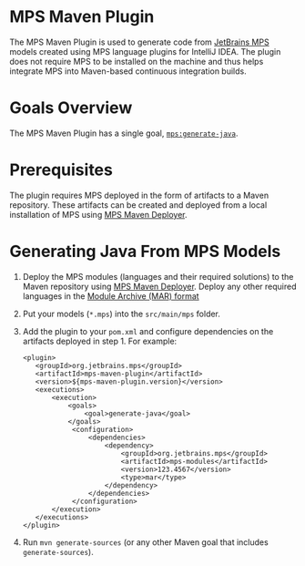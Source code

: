 # MPS Maven Plugin
The MPS Maven Plugin is used to generate code from [JetBrains MPS](http://www.jetbrains.com/mps/) models created using
MPS language plugins for IntelliJ IDEA. The plugin does not require MPS to be installed on the machine and thus helps
integrate MPS into Maven-based continuous integration builds.

# Goals Overview
The MPS Maven Plugin has a single goal, [`mps:generate-java`](generate-java-mojo.html).

# Prerequisites
The plugin requires MPS deployed in the form of artifacts to a Maven repository. These artifacts can be created and
deployed from a local installation of MPS using [MPS Maven Deployer](https://github.com/JetBrains/mps-maven-deployer).

# Generating Java From MPS Models
1. Deploy the MPS modules (languages and their required solutions) to the Maven repository using
   [MPS Maven Deployer](https://github.com/JetBrains/mps-maven-deployer). Deploy any other required languages in the
   [Module Archive (MAR) format](module-archive-format.html)
2. Put your models (`*.mps`) into the `src/main/mps` folder.
3. Add the plugin to your `pom.xml` and configure dependencies on the artifacts deployed in step 1. For example:

    ```
    <plugin>
       <groupId>org.jetbrains.mps</groupId>
       <artifactId>mps-maven-plugin</artifactId>
       <version>${mps-maven-plugin.version}</version>
       <executions>
           <execution>
               <goals>
                   <goal>generate-java</goal>
               </goals>
                <configuration>
                    <dependencies>
                        <dependency>
                            <groupId>org.jetbrains.mps</groupId>
                            <artifactId>mps-modules</artifactId>
                            <version>123.4567</version>
                            <type>mar</type>
                        </dependency>
                    </dependencies>
                </configuration>
           </execution>
       </executions>
    </plugin>
    ```

4. Run `mvn generate-sources` (or any other Maven goal that includes `generate-sources`).
